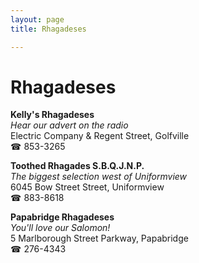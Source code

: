 ```yaml
---
layout: page 
title: Rhagadeses

---
```



# Rhagadeses


 **Kelly's Rhagadeses**  
_Hear our advert on the radio_  
Electric Company & Regent Street, Golfville  
☎ 853-3265

**Toothed Rhagades S.B.Q.J.N.P.**  
_The biggest selection west of Uniformview_  
6045 Bow Street Street, Uniformview  
☎ 883-8618

**Papabridge Rhagadeses**  
_You'll love our Salomon!_  
5 Marlborough Street Parkway, Papabridge  
☎ 276-4343

